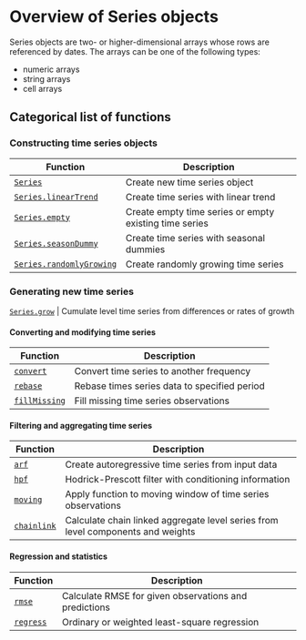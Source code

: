 # Overview of Series objects

Series objects are two- or higher-dimensional arrays whose rows are
referenced by dates. The arrays can be one of the following types:

* numeric arrays
* string arrays
* cell arrays


## Categorical list of functions

### Constructing time series objects

Function | Description
---|---
[`Series`](Series.md)                                        | Create new time series object
[`Series.linearTrend`](linearTrend.md)                       | Create time series with linear trend
[`Series.empty`](empty.md)                                   | Create empty time series or empty existing time series
[`Series.seasonDummy`](seasonDummy.md)                       | Create time series with seasonal dummies
[`Series.randomlyGrowing`](randomlyGrowing.md)               | Create randomly growing time series


### Generating new time series
[`Series.grow`](grow.md)                                     | Cumulate level time series from differences or rates of growth


#### Converting and modifying time series

Function | Description
---|---
[`convert`](convert.md)                                      | Convert time series to another frequency
[`rebase`](rebase.md)                                        | Rebase times series data to specified period
[`fillMissing`](fillMissing.md)                              | Fill missing time series observations


#### Filtering and aggregating time series

Function | Description 
---|---
[`arf`](arf.md)                                              | Create autoregressive time series from input data
[`hpf`](hpf.md)                                              | Hodrick-Prescott filter with conditioning information
[`moving`](moving.md)                                        | Apply function to moving window of time series observations
[`chainlink`](chainlink.md)                                  | Calculate chain linked aggregate level series from level components and weights


#### Regression and statistics

Function | Description 
---|---
[`rmse`](rmse.md)                                            | Calculate RMSE for given observations and predictions
[`regress`](regress.md)                                      | Ordinary or weighted least-square regression

